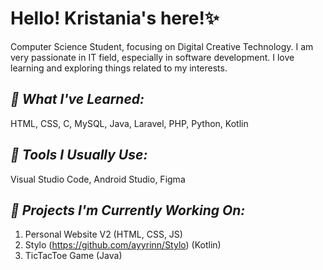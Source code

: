 # Hello! Kristania's here!✨

Computer Science Student, focusing on Digital Creative Technology. I am very passionate in IT field, especially in software development. I love learning and exploring things related to my interests.

## _**👾 What I've Learned:**_

HTML, CSS, C, MySQL, Java, Laravel, PHP, Python, Kotlin



## _**👾 Tools I Usually Use:**_

Visual Studio Code, Android Studio, Figma


## _**👾 Projects I'm Currently Working On:**_

1. Personal Website V2 (HTML, CSS, JS)
2. Stylo (https://github.com/ayyrinn/Stylo) (Kotlin)
3. TicTacToe Game (Java)

<!--
**kaynaeru/kaynaeru** is a ✨ _special_ ✨ repository because its `README.md` (this file) appears on your GitHub profile.

Here are some ideas to get you started:

- 🔭 I’m currently working on ...
- 🌱 I’m currently learning ...
- 👯 I’m looking to collaborate on ...
- 🤔 I’m looking for help with ...
- 💬 Ask me about ...
- 📫 How to reach me: ...
- 😄 Pronouns: ...
- ⚡ Fun fact: ...
-->
